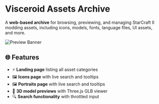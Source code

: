 # Visceroid Assets Archive

A **web-based archive** for browsing, previewing, and managing StarCraft II modding assets, including icons, models, fonts, language files, UI assets, and more.

![Preview Banner](https://star-assets.github.io/buttons-png/arc.png)

## 🌐 Features

- ⚡ **Landing page** listing all asset categories
- 🖼️ **Icons page** with live search and tooltips
- 🖼️ **Portraits page** with live search and tooltips
- 🧩 **3D model previews** with Three.js GLB viewer
- 🔍 **Search functionality** with throttled input
